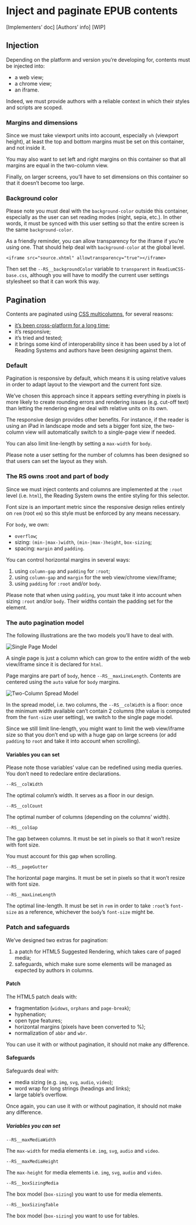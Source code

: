 # Inject and paginate EPUB contents

[Implementers’ doc] [Authors’ info] [WIP]

## Injection

Depending on the platform and version you’re developing for, contents must be injected into: 

- a web view;
- a chrome view;
- an iframe.

Indeed, we must provide authors with a reliable context in which their styles and scripts are scoped.

### Margins and dimensions

Since we must take viewport units into account, especially `vh` (viewport height), at least the top and bottom margins must be set on this container, and not inside it.

You may also want to set left and right margins on this container so that all margins are equal in the two-column view.

Finally, on larger screens, you’ll have to set dimensions on this container so that it doesn’t become too large.

### Background color

Please note you must deal with the `background-color` outside this container, especially as the user can set reading modes (night, sepia, etc.). In other words, it must be synced with this user setting so that the entire screen is the same `background-color`.

As a friendly reminder, you can allow transparency for the iframe if you’re using one. That should help deal with `background-color` at the global level.

```
<iframe src="source.xhtml" allowtransparency="true"></iframe>
```

Then set the `--RS__backgroundColor` variable to `transparent` in `ReadiumCSS-base.css`, although you will have to modify the current user settings stylesheet so that it can work this way.

## Pagination

Contents are paginated using [CSS multicolumns](https://www.w3.org/TR/css3-multicol/), for several reasons: 

- [it’s been cross-platform for a long time](http://caniuse.com/#feat=multicolumn);
- it’s responsive;
- it’s tried and tested;
- it brings some kind of interoperability since it has been used by a lot of Reading Systems and authors have been designing against them.

### Default

Pagination is responsive by default, which means it is using relative values in order to adapt layout to the viewport and the current font size.

We’ve chosen this approach since it appears setting everything in pixels is more likely to create rounding errors and rendering issues (e.g. cut-off text) than letting the rendering engine deal with relative units on its own.

The responsive design provides other benefits. For instance, if the reader is using an iPad in landscape mode and sets a bigger font size, the two-column view will automatically switch to a single-page view if needed.

You can also limit line-length by setting a `max-width` for `body`.

Please note a user setting for the number of columns has been designed so that users can set the layout as they wish.

### The RS owns :root and part of body

Since we must inject contents and columns are implemented at the `:root` level (i.e. `html`), the Reading System owns the entire styling for this selector.

Font size is an important metric since the responsive design relies entirely on `rem` (root `em`) so this style must be enforced by any means necessary.

For `body`, we own: 

- `overflow`;
- sizing: `(min-|max-)width`, `(min-|max-)height`, `box-sizing`;
- spacing: `margin` and `padding`.

You can control horizontal margins in several ways: 

1. using `column-gap` and `padding` for `:root`;
2. using `column-gap` and `margin` for the web view/chrome view/iframe;
3. using `padding` for `:root` and/or `body`.

Please note that when using `padding`, you must take it into account when sizing `:root` and/or `body`. Their widths contain the padding set for the element.

### The auto pagination model

The following illustrations are the two models you’ll have to deal with.

![Single Page Model](assets/Page-Model.jpg)

A single page is just a column which can grow to the entire width of the web view/iframe since it is declared for `html`.

Page margins are part of `body`, hence `--RS__maxLineLength`. Contents are centered using the `auto` value for `body` margins.

![Two-Column Spread Model](assets/spread-model.jpg)

In the spread model, i.e. two columns, the `--RS__colWidth` is a floor: once the minimum width available can’t contain 2 columns (the value is computed from the `font-size` user setting), we switch to the single page model.

Since we still limit line-length, you might want to limit the web view/iframe size so that you don’t end up with a huge gap on large screens (or add `padding` to `root` and take it into account when scrolling).

#### Variables you can set

Please note those variables’ value can be redefined using media queries. You don’t need to redeclare entire declarations.

```
--RS__colWidth
```

The optimal column’s width. It serves as a floor in our design.

```
--RS__colCount
```

The optimal number of columns (depending on the columns’ width).

```
--RS__colGap
```

The gap between columns. It must be set in pixels so that it won’t resize with font size. 

You must account for this gap when scrolling.

```    
--RS__pageGutter
```

The horizontal page margins. It must be set in pixels so that it won’t resize with font size.

```
--RS__maxLineLength
```

The optimal line-length. It must be set in `rem` in order to take `:root`’s `font-size` as a reference, whichever the `body`’s `font-size` might be.

### Patch and safeguards

We’ve designed two extras for pagination: 

1. a patch for HTML5 Suggested Rendering, which takes care of paged media;
2. safeguards, which make sure some elements will be managed as expected by authors in columns.

#### Patch

The HTML5 patch deals with: 

- fragmentation (`widows`, `orphans` and `page-break`);
- hyphenation;
- open type features;
- horizontal margins (pixels have been converted to %);
- normalization of `abbr` and `wbr`.

You can use it with or without pagination, it should not make any difference.

#### Safeguards

Safeguards deal with:

- media sizing (e.g. `img`, `svg`, `audio`, `video`);
- word wrap for long strings (headings and links);
- large table’s overflow.

Once again, you can use it with or without pagination, it should not make any difference.

##### Variables you can set

```
--RS__maxMediaWidth
```

The `max-width` for media elements i.e. `img`, `svg`, `audio` and `video`.

```
--RS__maxMediaHeight
```

The `max-height` for media elements i.e. `img`, `svg`, `audio` and `video`.

```
--RS__boxSizingMedia
```

The box model (`box-sizing`) you want to use for media elements.

```
--RS__boxSizingTable
```

The box model (`box-sizing`) you want to use for tables.
